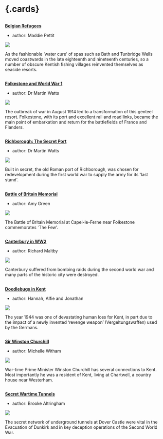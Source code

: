 <param ve-config 
       title="Wartime Kent"
       banner="https://stor.artstor.org/stor/bee89f45-ed57-468c-bbbb-e706bd015859"
       layout="index">

# {.cards}

##
**[Belgian Refugees](/20c/20c-belgian-refugees)**

- author: Maddie Pettit

![](https://iiif.juncture-digital.org/thumbnail?url=https://stor.artstor.org/stor/495520bf-2478-482c-b29a-6a57c4ff51e4)

As the fashionable ‘water cure’ of spas such as Bath and Tunbridge Wells moved coastwards in the late eighteenth and nineteenth centuries, so a number of obscure Kentish fishing villages reinvented themselves as seaside resorts. 

##
**[Folkestone and World War 1](/20c/20c-folkestone-ww1)**

- author: Dr Martin Watts

![](https://iiif.juncture-digital.org/thumbnail?url=https://stor.artstor.org/stor/fa237685-57ab-43b3-8cac-aa7e7e8fba08)

The outbreak of war in August 1914 led to a transformation of this genteel resort. Folkestone, with its port and excellent rail and road links, became the main point of embarkation and return for the battlefields of France and Flanders.

##
**[Richborough: The Secret Port](/20c/20c-richborough)**

- author: Dr Martin Watts

![](https://iiif.juncture-digital.org/thumbnail?url=https://upload.wikimedia.org/wikipedia/commons/2/2a/Richborough%2C_1917._A_Cross-channel_Ferry_by_John_Lavery.jpg)

Built in secret, the old Roman port of Richborough, was chosen for redevelopment during the first world war to supply the army for its 'last stand'.

##
**[Battle of Britain Memorial](/20c/20c-battle-of-britain-memorial)**

- author: Amy Green

![](https://iiif.juncture-digital.org/thumbnail?url=https://upload.wikimedia.org/wikipedia/commons/f/f2/The_Battle_of_Britain_Memorial.jpg)

The Battle of Britain Memorial at Capel-le-Ferne near Folkestone commemorates 'The Few'.

##
**[Canterbury in WW2](/canterbury/20c-canterbury-ww2)**

- author: Richard Maltby

![](https://iiif.juncture-digital.org/thumbnail?url=https://upload.wikimedia.org/wikipedia/commons/2/2d/Bomb_damage_Canterbury_1940.jpg)

Canterbury suffered from bombing raids during the second world war and many parts of the historic city were destroyed.

##
**[Doodlebugs in Kent](/20c/ww2-doodlebug)**

- author: Hannah, Alfie and Jonathan

![](https://iiif.juncture-digital.org/thumbnail?url=https://upload.wikimedia.org/wikipedia/commons/9/91/Royal_Air_Force_1939-1945-_Fighter_Command_CH13428.jpg)

The year 1944 was one of devastating human loss for Kent, in part due to the impact of a newly invented ‘revenge weapon’ (Vergeltungswaffen) used by the Germans.


##
**[Sir Winston Churchill ](/20c/20c-churchill-chartwell)**

- author: Michelle Witham

![](https://iiif.juncture-digital.org/thumbnail?url=https://stor.artstor.org/stor/9120880e-e4bc-4374-9a8e-a552e6f8d549)

War-time Prime Minister Winston Churchill has several connections to Kent. Most importantly he was a resident of Kent, living at Chartwell, a country house near Westerham.

##
**[Secret Wartime Tunnels](/20c/20c-secret-tunnels)**

- author: Brooke Altringham

![](https://iiif.juncture-digital.org/thumbnail?url=https://stor.artstor.org/stor/5681241b-c069-45f0-8da5-fecdb173465a)

The secret network of underground tunnels at Dover Castle were vital in the Evacuation of Dunkirk and in key deception operations of the Second World War.


